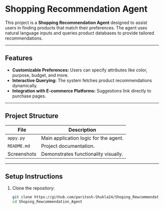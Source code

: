 # Shopping Recommendation Agent

This project is a **Shopping Recommendation Agent** designed to assist users in finding products that match their preferences. The agent uses natural language inputs and queries product databases to provide tailored recommendations.

---

## Features

- **Customizable Preferences:** Users can specify attributes like color, purpose, budget, and more.
- **Interactive Querying:** The system fetches product recommendations dynamically.
- **Integration with E-commerce Platforms:** Suggestions link directly to purchase pages.

---

## Project Structure

| **File**      | **Description**                         |
|----------------|-----------------------------------------|
| `appy.py`      | Main application logic for the agent.   |
| `README.md`    | Project documentation.                 |
| Screenshots    | Demonstrates functionality visually.    |

---

## Setup Instructions

1. Clone the repository:
   ```bash
   git clone https://github.com/paritosh-Shukla24/Shoping_Rewcommendation_Agent.git
   cd Shoping_Rewcommendation_Agent

